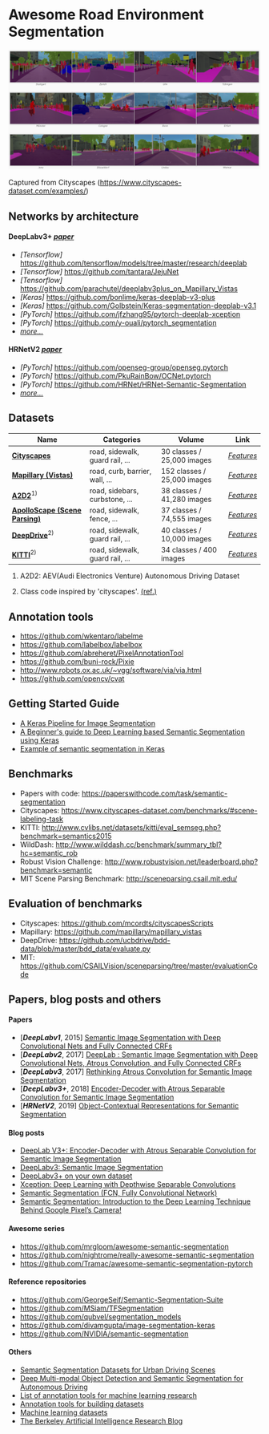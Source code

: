 # Awesome Road Environment Segmentation



![Example of cityscapes](images/cityscapes.png)

Captured from Cityscapes (https://www.cityscapes-dataset.com/examples/)





## Networks by architecture

#### DeepLabv3+ [*paper*](https://arxiv.org/abs/1802.02611)

- *[Tensorflow]* https://github.com/tensorflow/models/tree/master/research/deeplab
- *[Tensorflow]* https://github.com/tantara/JejuNet
- *[Tensorflow]* https://github.com/parachutel/deeplabv3plus_on_Mapillary_Vistas
- *[Keras]* https://github.com/bonlime/keras-deeplab-v3-plus
- *[Keras]* https://github.com/Golbstein/Keras-segmentation-deeplab-v3.1
- *[PyTorch]* https://github.com/jfzhang95/pytorch-deeplab-xception
- *[PyTorch]* https://github.com/y-ouali/pytorch_segmentation
- [*more...*](https://paperswithcode.com/paper/encoder-decoder-with-atrous-separable#code)

 

#### HRNetV2 [*paper*](https://arxiv.org/abs/1909.11065)

- *[PyTorch]* https://github.com/openseg-group/openseg.pytorch
- *[PyTorch]* https://github.com/PkuRainBow/OCNet.pytorch
- *[PyTorch]* https://github.com/HRNet/HRNet-Semantic-Segmentation
- [*more...*](https://paperswithcode.com/paper/object-contextual-representations-for#code)

 



##  Datasets

| Name                                                         | Categories                      | Volume                      | Link                                                         |
| ------------------------------------------------------------ | ------------------------------- | --------------------------- | ------------------------------------------------------------ |
| [**Cityscapes**](https://www.cityscapes-dataset.com/)        | road, sidewalk, guard rail, ... | 30 classes / 25,000 images  | [*Features*](https://www.cityscapes-dataset.com/dataset-overview/#features) |
| [**Mapillary (Vistas)**](https://www.mapillary.com/dataset/vistas) | road, curb, barrier, wall, ...  | 152 classes / 25,000 images | [*Features*](https://www.mapillary.com/dataset/vistas)       |
| [**A2D2**](https://www.audi-electronics-venture.de/aev/web/en/driving-dataset.html)<sup>1)</sup> | road, sidebars, curbstone, ...  | 38 classes / 41,280 images  | [*Features*](https://www.audi-electronics-venture.de/aev/web/en/driving-dataset/dataset.html) |
| [**ApolloScape (Scene Parsing)**](http://apolloscape.auto/scene.html) | road, sidewalk, fence, ...      | 37 classes / 74,555 images  | [*Features*](http://apolloscape.auto/scene.html)             |
| [**DeepDrive**](https://bdd-data.berkeley.edu/)<sup>2)</sup> | road, sidewalk, guard rail, ... | 40 classes / 10,000 images  | [*Features*](https://bdd-data.berkeley.edu/)                 |
| [**KITTI**](http://www.cvlibs.net/datasets/kitti/)<sup>2)</sup> | road, sidewalk, guard rail, ... | 34 classes / 400 images     | [*Features*](http://www.cvlibs.net/datasets/kitti/eval_semseg.php?benchmark=semantics2015) |

1) A2D2: AEV(Audi Electronics Venture) Autonomous Driving Dataset

2) Class code inspired by 'cityscapes'. [(ref.)](https://github.com/mcordts/cityscapesScripts/blob/master/cityscapesscripts/helpers/labels.py)



## Annotation tools

- https://github.com/wkentaro/labelme
- https://github.com/labelbox/labelbox
- https://github.com/abreheret/PixelAnnotationTool
- https://github.com/buni-rock/Pixie
- http://www.robots.ox.ac.uk/~vgg/software/via/via.html
- https://github.com/opencv/cvat






## Getting Started Guide

- [A Keras Pipeline for Image Segmentation](https://towardsdatascience.com/a-keras-pipeline-for-image-segmentation-part-1-6515a421157d)
- [A Beginner's guide to Deep Learning based Semantic Segmentation using Keras](https://divamgupta.com/image-segmentation/2019/06/06/deep-learning-semantic-segmentation-keras.html)
- [Example of semantic segmentation in Keras](https://github.com/mrgloom/keras-semantic-segmentation-example)



## Benchmarks

- Papers with code: https://paperswithcode.com/task/semantic-segmentation
- Cityscapes: https://www.cityscapes-dataset.com/benchmarks/#scene-labeling-task
- KITTI: http://www.cvlibs.net/datasets/kitti/eval_semseg.php?benchmark=semantics2015
- WildDash: http://www.wilddash.cc/benchmark/summary_tbl?hc=semantic_rob
- Robust Vision Challenge: http://www.robustvision.net/leaderboard.php?benchmark=semantic
- MIT Scene Parsing Benchmark: http://sceneparsing.csail.mit.edu/



## Evaluation of benchmarks

- Cityscapes: https://github.com/mcordts/cityscapesScripts
- Mapillary: https://github.com/mapillary/mapillary_vistas
- DeepDrive: https://github.com/ucbdrive/bdd-data/blob/master/bdd_data/evaluate.py
- MIT: https://github.com/CSAILVision/sceneparsing/tree/master/evaluationCode



## Papers, blog posts and others

#### Papers

- [***DeepLabv1***, 2015] [Semantic Image Segmentation with Deep Convolutional Nets and Fully Connected CRFs](https://arxiv.org/abs/1412.7062)
- [***DeepLabv2***, 2017] [DeepLab : Semantic Image Segmentation with Deep Convolutional Nets, Atrous Convolution, and Fully Connected CRFs](https://arxiv.org/abs/1606.00915)
- [***DeepLabv3***, 2017] [Rethinking Atrous Convolution for Semantic Image Segmentation](https://arxiv.org/abs/1706.05587)
- [***DeepLabv3+***, 2018] [Encoder-Decoder with Atrous Separable Convolution for Semantic Image Segmentation](https://arxiv.org/abs/1802.02611)
- [***HRNetV2***, 2019] [Object-Contextual Representations for Semantic Segmentation](https://arxiv.org/abs/1909.11065)



#### Blog posts

- [DeepLab V3+: Encoder-Decoder with Atrous Separable Convolution for Semantic Image Segmentation](https://blog.lunit.io/2018/07/02/deeplab-v3-encoder-decoder-with-atrous-separable-convolution-for-semantic-image-segmentation/)
- [DeepLabv3: Semantic Image Segmentation](https://towardsdatascience.com/deeplabv3-c5c749322ffa)
- [DeepLabv3+ on your own dataset](http://hellodfan.com/2018/07/06/DeepLabv3-with-own-dataset/)
- [Xception: Deep Learning with Depthwise Separable Convolutions](https://eremo2002.tistory.com/52)
- [Semantic Segmentation (FCN, Fully Convolutional Network)](https://seongkyun.github.io/study/2019/12/08/segmentation/)
- [Semantic Segmentation: Introduction to the Deep Learning Technique Behind Google Pixel’s Camera!](https://www.analyticsvidhya.com/blog/2019/02/tutorial-semantic-segmentation-google-deeplab/)



#### Awesome series

- https://github.com/mrgloom/awesome-semantic-segmentation
- https://github.com/nightrome/really-awesome-semantic-segmentation
- https://github.com/Tramac/awesome-semantic-segmentation-pytorch



#### Reference repositories

- https://github.com/GeorgeSeif/Semantic-Segmentation-Suite
- https://github.com/MSiam/TFSegmentation
- https://github.com/qubvel/segmentation_models
- https://github.com/divamgupta/image-segmentation-keras
- https://github.com/NVIDIA/semantic-segmentation



#### Others

- [Semantic Segmentation Datasets for Urban Driving Scenes](https://autonomous-driving.org/2018/07/15/semantic-segmentation-datasets-for-urban-driving-scenes/)
- [Deep Multi-modal Object Detection and Semantic Segmentation for Autonomous Driving](https://boschresearch.github.io/multimodalperception/index.html)
- [List of annotation tools for machine learning research](https://www.simonwenkel.com/2019/07/19/list-of-annotation-tools-for-machine-learning-research.html)
- [Annotation tools for building datasets](https://www.datasetlist.com/tools/)
- [Machine learning datasets](https://www.datasetlist.com/)
- [The Berkeley Artificial Intelligence Research Blog](https://bair.berkeley.edu/blog/)

